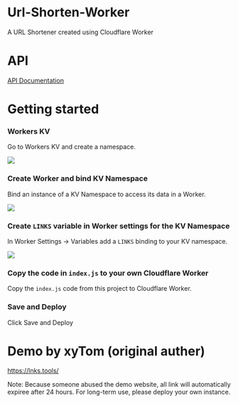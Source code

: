 # Url-Shorten-Worker
A URL Shortener created using Cloudflare Worker

# API

[API Documentation](API.md)

# Getting started
### Workers KV

Go to Workers KV and create a namespace.

<img src="https://cdn.jsdelivr.net/npm/imst@0.0.4/20201205232805.png">

### Create Worker and bind KV Namespace

Bind an instance of a KV Namespace to access its data in a Worker.

<img src="https://cdn.jsdelivr.net/npm/imst@0.0.4/20201205232536.png">

### Create `LINKS` variable in Worker settings for the KV Namespace 

In Worker Settings -> Variables add a `LINKS` binding to your KV namespace.

<img src="https://cdn.jsdelivr.net/npm/imst@0.0.4/20201205232704.png">

### Copy the code in `index.js` to your own Cloudflare Worker 

Copy the `index.js` code from this project to Cloudflare Worker. 

### Save and Deploy

Click Save and Deploy

# Demo by xyTom (original auther)
https://lnks.tools/
 
Note: Because someone abused the demo website, all link will automatically expiree after 24 hours. For long-term use, please deploy your own instance.

